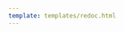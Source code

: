 ```yaml
---
template: templates/redoc.html
---
```


<redoc spec-url="../../apis/restapis/idle-accounts-identification.yaml" theme='{{redoc_theme}}'></redoc>
